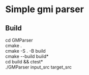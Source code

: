 # Simple gmi parser
## Build
<p>cd GMParser </br>
cmake . </br>
cmake -S . -B build </br>
cmake --build build* </br>
cd build && ctest* </br>
./GMParser input_src target_src </br> </p>
